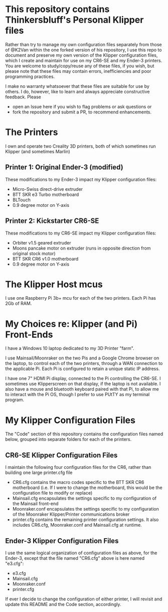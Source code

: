 # This repository contains Thinkersbluff's Personal Klipper files

Rather than try to manage my own configuration files separately from those of @K2Van within the one forked version of his repository, I use this repo to document and preserve my own version of the Klipper configuration files, which I create and maintain for use on my CR6-SE and my Ender-3 printers. You are welcome to study/copy/reuse any of these files, if you wish, but please note that these files may contain errors, inefficiencies and poor programming practices. 

I make no warranty whatsoever that these files are suitable for use by others.  I do, however, like to learn and always appreciate constructive feedback. 
Please 
 - open an Issue here if you wish to flag problems or ask questions or 
 - fork the repository and submit a PR, to recommend enhancements.

# The Printers
I own and operate two Creality 3D printers, both of which sometimes run Klipper (and sometimes Marlin)

## Printer 1: Original Ender-3 (modified)

These modifications to my Ender-3 impact my Klipper configuration files:
 - Micro-Swiss direct-drive extruder
 - BTT SKR e3 Turbo motherboard
 - BLTouch
 - 0.9 degree motor on Y-axis
 
 ## Printer 2: Kickstarter CR6-SE
 
 These modifications to my CR6-SE impact my Klipper configuration files:
 - Orbiter v1.5 geared extruder
 - Moons pancake motor on extruder (runs in opposite direction from original stock motor)
 - BTT SKR CR6 v1.0 motherboard
 - 0.9 degree motor on Y-axis
 
 # The Klipper Host mcus

I use one Raspberry Pi 3b+ mcu for each of the two printers.  Each Pi has 2Gb of RAM.

# My Choices re: Klipper (and Pi) Front-Ends

I have a Windows 10 laptop dedicated to my 3D Printer "farm".

I use Mainsail/Moonraker on the two Pis and a Google Chrome browser on the laptop, to control each of the two printers, through a WAN connection to the applicable Pi.  Each Pi is configured to retain a unique static IP address.

I have one 7" HDMI Pi display, connected to the Pi controlling the CR6-SE. I sometimes use Klipperscreen on that display, if the laptop is not available.  I also have a mouse and bluetooth keyboard paired with that Pi, to allow me to interact with the Pi OS, though I prefer to use PUtTY as my terminal program. 

# My Klipper Configuration Files

The "Code" section of this repository contains the configuration files named below, grouped into separate folders for each of the printers.

## CR6-SE Klipper Configuration Files

I maintain the following four configuration files for the CR6, rather than building one large printer.cfg file
- CR6.cfg  contains the macro codes specific to the BTT SKR CR6 motherboard (i.e. If I were to change the motherboard, this would be the configuration file to modify or replace)
- Mainsail.cfg encapsulates the settings specific to my configuration of the Mainsail front-end
- Moonraker.conf encapsulates the settings specific to my configuration of the Moonraker Klipper/Printer communications broker
- printer.cfg contains the remaining printer configuration settings. It also includes CR6.cfg, Moonraker.conf and Mainsail.cfg at runtime.

## Ender-3 Klipper Configuration Files

I use the same logical organization of configuration files as above, for the Ender-3, except that the file named "CR6.cfg" above is here named "e3.cfg":
 - e3.cfg
 - Mainsail.cfg
 - Moonraker.conf
 - printer.cfg

If ever I decide to change the configuration of either printer, I will revisit and update this README and the Code section, accordingly.
